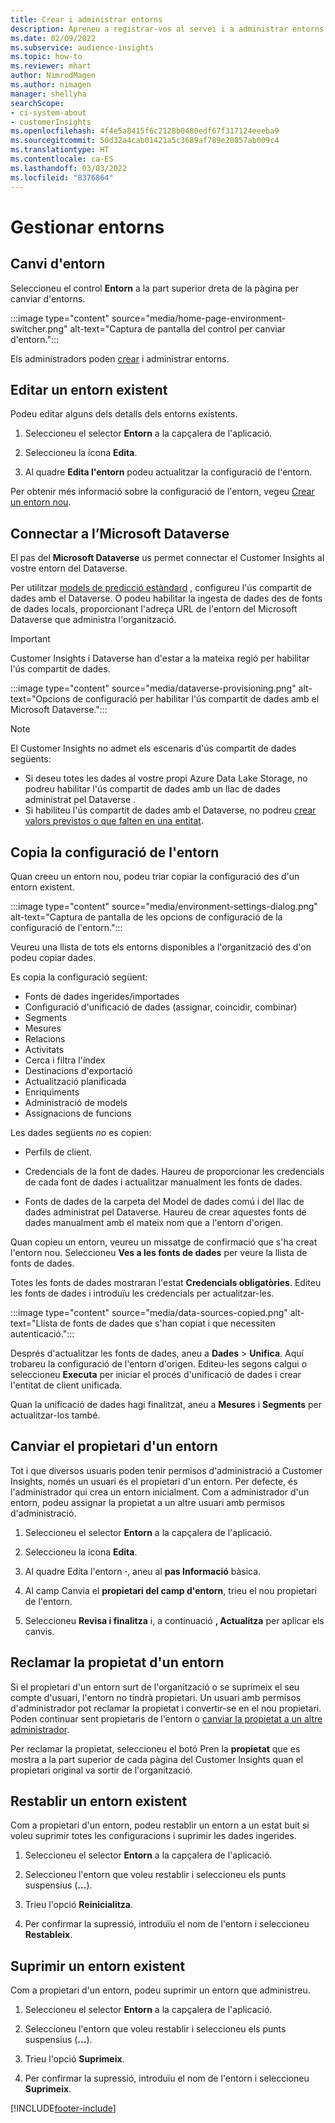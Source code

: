 ```yaml
---
title: Crear i administrar entorns
description: Apreneu a registrar-vos al servei i a administrar entorns.
ms.date: 02/09/2022
ms.subservice: audience-insights
ms.topic: how-to
ms.reviewer: mhart
author: NimrodMagen
ms.author: nimagen
manager: shellyha
searchScope:
- ci-system-about
- customerInsights
ms.openlocfilehash: 4f4e5a8415f6c2128b0480edf67f317124eeeba9
ms.sourcegitcommit: 50d32a4cab01421a5c3689af789e20857ab009c4
ms.translationtype: HT
ms.contentlocale: ca-ES
ms.lasthandoff: 03/03/2022
ms.locfileid: "8376864"
---
```

# <a name="manage-environments"></a>Gestionar entorns

## <a name="switch-environments"></a>Canvi d'entorn

Seleccioneu el control **Entorn** a la part superior dreta de la pàgina per canviar d'entorns.

:::image type="content" source="media/home-page-environment-switcher.png" alt-text="Captura de pantalla del control per canviar d'entorn.":::

Els administradors poden [crear](create-environment.md) i administrar entorns.

## <a name="edit-an-existing-environment"></a>Editar un entorn existent

Podeu editar alguns dels detalls dels entorns existents.

1.  Seleccioneu el selector **Entorn** a la capçalera de l'aplicació.

2.  Seleccioneu la icona **Edita**.

3. Al quadre **Edita l'entorn** podeu actualitzar la configuració de l'entorn.

Per obtenir més informació sobre la configuració de l'entorn, vegeu [Crear un entorn nou](create-environment.md).

## <a name="connect-to-microsoft-dataverse"></a>Connectar a l’Microsoft Dataverse
   
El pas del **Microsoft Dataverse** us permet connectar el Customer Insights al vostre entorn del Dataverse.

Per utilitzar [models de predicció estàndard](predictions-overview.md#out-of-box-models) , configureu l'ús compartit de dades amb el Dataverse. O podeu habilitar la ingesta de dades des de fonts de dades locals, proporcionant l'adreça URL de l'entorn del Microsoft Dataverse que administra l'organització.

> [!IMPORTANT]
> Customer Insights i Dataverse han d'estar a la mateixa regió per habilitar l'ús compartit de dades.

:::image type="content" source="media/dataverse-provisioning.png" alt-text="Opcions de configuració per habilitar l'ús compartit de dades amb el Microsoft Dataverse.":::

> [!NOTE]
> El Customer Insights no admet els escenaris d'ús compartit de dades següents:
> - Si deseu totes les dades al vostre propi Azure Data Lake Storage, no podreu habilitar l'ús compartit de dades amb un llac de dades administrat pel Dataverse .
> - Si habiliteu l'ús compartit de dades amb el Dataverse, no podreu [crear valors previstos o que falten en una entitat](predictions.md).

## <a name="copy-the-environment-configuration"></a>Copia la configuració de l'entorn

Quan creeu un entorn nou, podeu triar copiar la configuració des d'un entorn existent. 

:::image type="content" source="media/environment-settings-dialog.png" alt-text="Captura de pantalla de les opcions de configuració de la configuració de l'entorn.":::

Veureu una llista de tots els entorns disponibles a l'organització des d'on podeu copiar dades.

Es copia la configuració següent:

- Fonts de dades ingerides/importades
- Configuració d'unificació de dades (assignar, coincidir, combinar)
- Segments
- Mesures
- Relacions
- Activitats
- Cerca i filtra l'índex
- Destinacions d'exportació
- Actualització planificada
- Enriquiments
- Administració de models
- Assignacions de funcions

Les dades següents *no* es copien:

- Perfils de client.
- Credencials de la font de dades. Haureu de proporcionar les credencials de cada font de dades i actualitzar manualment les fonts de dades.

- Fonts de dades de la carpeta del Model de dades comú i del llac de dades administrat pel Dataverse. Haureu de crear aquestes fonts de dades manualment amb el mateix nom que a l'entorn d'origen.

Quan copieu un entorn, veureu un missatge de confirmació que s'ha creat l'entorn nou. Seleccioneu **Ves a les fonts de dades** per veure la llista de fonts de dades.

Totes les fonts de dades mostraran l'estat **Credencials obligatòries**. Editeu les fonts de dades i introduïu les credencials per actualitzar-les.

:::image type="content" source="media/data-sources-copied.png" alt-text="Llista de fonts de dades que s'han copiat i que necessiten autenticació.":::

Després d'actualitzar les fonts de dades, aneu a **Dades** > **Unifica**. Aquí trobareu la configuració de l'entorn d'origen. Editeu-les segons calgui o seleccioneu **Executa** per iniciar el procés d'unificació de dades i crear l'entitat de client unificada.

Quan la unificació de dades hagi finalitzat, aneu a **Mesures** i **Segments** per actualitzar-los també.

## <a name="change-the-owner-of-an-environment"></a>Canviar el propietari d'un entorn

Tot i que diversos usuaris poden tenir permisos d'administració a Customer Insights, només un usuari és el propietari d'un entorn. Per defecte, és l'administrador qui crea un entorn inicialment. Com a administrador d'un entorn, podeu assignar la propietat a un altre usuari amb permisos d'administració.

1. Seleccioneu el selector **Entorn** a la capçalera de l'aplicació.

1. Seleccioneu la icona **Edita**.

1. Al quadre Edita l'entorn **·**, aneu al **pas Informació** bàsica.

1. Al camp Canvia el **propietari del camp d'entorn**, trieu el nou propietari de l'entorn.  

1. Seleccioneu **Revisa i finalitza** i, a continuació **, Actualitza** per aplicar els canvis. 

## <a name="claim-ownership-of-an-environment"></a>Reclamar la propietat d'un entorn

Si el propietari d'un entorn surt de l'organització o se suprimeix el seu compte d'usuari, l'entorn no tindrà propietari. Un usuari amb permisos d'administrador pot reclamar la propietat i convertir-se en el nou propietari. Poden continuar sent propietaris de l'entorn o [canviar la propietat a un altre administrador](#change-the-owner-of-an-environment). 

Per reclamar la propietat, seleccioneu el botó Pren la **propietat** que es mostra a la part superior de cada pàgina del Customer Insights quan el propietari original va sortir de l'organització.

## <a name="reset-an-existing-environment"></a>Restablir un entorn existent

Com a propietari d'un entorn, podeu restablir un entorn a un estat buit si voleu suprimir totes les configuracions i suprimir les dades ingerides.

1.  Seleccioneu el selector **Entorn** a la capçalera de l'aplicació. 

2.  Seleccioneu l'entorn que voleu restablir i seleccioneu els punts suspensius (**...**). 

3. Trieu l'opció **Reinicialitza**. 

4.  Per confirmar la supressió, introduïu el nom de l'entorn i seleccioneu **Restableix**.

## <a name="delete-an-existing-environment"></a>Suprimir un entorn existent

Com a propietari d'un entorn, podeu suprimir un entorn que administreu.

1.  Seleccioneu el selector **Entorn** a la capçalera de l'aplicació.

2.  Seleccioneu l'entorn que voleu restablir i seleccioneu els punts suspensius (**...**). 

3. Trieu l'opció **Suprimeix**. 

4.  Per confirmar la supressió, introduïu el nom de l'entorn i seleccioneu **Suprimeix**.


[!INCLUDE[footer-include](../includes/footer-banner.md)]
